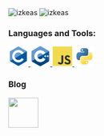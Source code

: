 <img src="https://github-readme-stats.vercel.app/api?username=izkeas&show_icons=true&locale=en" alt="izkeas" />
<img src="https://github-readme-stats.vercel.app/api/top-langs?username=izkeas&show_icons=true&locale=en&layout=compact" alt="izkeas" />


<h3 align="left">Languages and Tools:</h3>
<p align="left"> <a href="https://www.cprogramming.com/" target="_blank" rel="noreferrer"> <img src="https://raw.githubusercontent.com/devicons/devicon/master/icons/c/c-original.svg" alt="c" width="40" height="40"/> </a> <a href="https://www.w3schools.com/cpp/" target="_blank" rel="noreferrer"> <img src="https://raw.githubusercontent.com/devicons/devicon/master/icons/cplusplus/cplusplus-original.svg" alt="cplusplus" width="40" height="40"/> </a> <a href="https://developer.mozilla.org/en-US/docs/Web/JavaScript" target="_blank" rel="noreferrer"> <img src="https://raw.githubusercontent.com/devicons/devicon/master/icons/javascript/javascript-original.svg" alt="javascript" width="40" height="40"/> </a> <a href="https://www.python.org" target="_blank" rel="noreferrer"> <img src="https://raw.githubusercontent.com/devicons/devicon/master/icons/python/python-original.svg" alt="python" width="40" height="40"/> </a> 
</p>

<h3 align="left">Blog</h3>
<p class="horizontal" align="left">
    <img href="http://bytetext.liveblog365.com/" src="https://lh3.googleusercontent.com/OowRCrs4u-wUtTSXz_Z13rsEXICiJpVmUhIr4eat-Ls7zCwfwiAIo2BURPav8L72P8n9IjRE77pQ_-Ae=s239-c" target="_blank" width="60" height="60"/> 
    </img>
</p>

